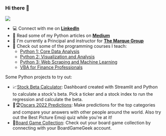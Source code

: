 ### Hi there 👋

![](https://komarev.com/ghpvc/?username=your-github-username&color=blue)

- :computer: Connect with me on **[LinkedIn](https://www.linkedin.com/in/tudosebogdan/)**
- :newspaper: Read some of my Python articles on **[Medium](https://medium.com/@bogdan-tudose)**
- :office: I'm currently a Principal and instructor for **[The Marque Group](https://marqueegroup.ca/)**
- :school: Check out some of the programming courses I teach:
  - [Python 1: Core Data Analysis](https://marqueegroup.ca/course/python-1-core-data-analysis/)  
  - [Python 2: Visualization and Analysis](https://marqueegroup.ca/course/python-2-visualization-and-analysis/)
  - [Python 3: Web Scraping and Machine Learning](https://marqueegroup.ca/course/python-3-web-scraping-and-machine-learning/)
  - [VBA for Finance Professionals](https://marqueegroup.ca/course/vba-for-finance-professionals/)

Some Python projects to try out:
- :chart_with_upwards_trend:[Stock Beta Calculator](https://bitly.com/StockBetaApp): Dashboard created with Streamlit and Python to calculate a stock's beta. Pick a ticker and a stock index to run the regression and calculate the beta.
- :movie_camera::trophy:[Oscars 2022 Predictions](https://bitly.com/oscarsApp): Make predictions for the top categories and compare your answers with other people around the world. Also try out the Best Picture Emoji quiz while you're at it!
- :game_die:[Board Game Collection](https://bitly.com/BGGApp): Check out your board game collection by connecting with your BoardGameGeek account. 


<!--
**dbogt/dbogt** is a ✨ _special_ ✨ repository because its `README.md` (this file) appears on your GitHub profile.

Here are some ideas to get you started:

- 🔭 I’m currently working on ...
- 🌱 I’m currently learning ...
- 👯 I’m looking to collaborate on ...
- 🤔 I’m looking for help with ...
- 💬 Ask me about ...
- 📫 How to reach me: ...
- 😄 Pronouns: ...
- ⚡ Fun fact: ...
-->
